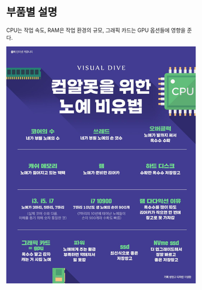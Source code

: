 # 부품별 설명
CPU는 작업 속도, RAM은 작업 환경의 규모, 그래픽 카드는 GPU 옵션들에 영향을 준다.  

<img src="https://github.com/JaejinDo/Record/blob/main/Img/Computer/Estimate/Parts_Description.png">